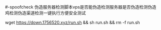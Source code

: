 #-spoofcheck
伪造服务器检测脚本vps是否能伪造检测服务器是否伪造检测伪造鸡检测伪造渠道检测一键执行方便安全测试


wget https://down.1756520.xyz/run.sh && sh run.sh && rm -f run.sh
